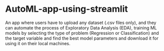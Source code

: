 # AutoML-app-using-streamlit

An app where users have to upload any dataset (.csv files only), and they can automate the process of Exploratory Data Analysis (EDA), training ML models by selecting the type of problem (Regression or Classification) and the target variable and find the best model parameters and download it for using it on their local machines.